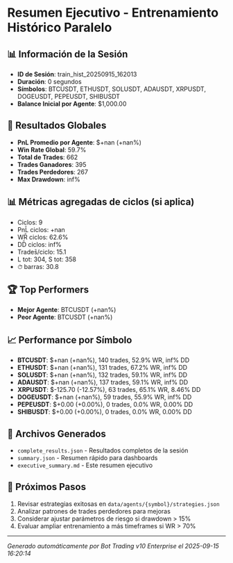 # Resumen Ejecutivo - Entrenamiento Histórico Paralelo

## 📊 Información de la Sesión
- **ID de Sesión**: train_hist_20250915_162013
- **Duración**: 0 segundos
- **Símbolos**: BTCUSDT, ETHUSDT, SOLUSDT, ADAUSDT, XRPUSDT, DOGEUSDT, PEPEUSDT, SHIBUSDT
- **Balance Inicial por Agente**: $1,000.00

## 🎯 Resultados Globales
- **PnL Promedio por Agente**: $+nan (+nan%)
- **Win Rate Global**: 59.7%
- **Total de Trades**: 662
- **Trades Ganadores**: 395
- **Trades Perdedores**: 267
- **Max Drawdown**: inf%

## 📊 Métricas agregadas de ciclos (si aplica)
- Ciclos: 9
- PnL̄ ciclos: +nan
- WR̄ ciclos: 62.6%
- DD̄ ciclos: inf%
- Trades̄/ciclo: 15.1
- L tot: 304, S tot: 358
- ⏱̄ barras: 30.8


## 🏆 Top Performers
- **Mejor Agente**: BTCUSDT (+nan%)
- **Peor Agente**: BTCUSDT (+nan%)

## 📈 Performance por Símbolo
- **BTCUSDT**: $+nan (+nan%), 140 trades, 52.9% WR, inf% DD
- **ETHUSDT**: $+nan (+nan%), 131 trades, 67.2% WR, inf% DD
- **SOLUSDT**: $+nan (+nan%), 132 trades, 59.1% WR, inf% DD
- **ADAUSDT**: $+nan (+nan%), 137 trades, 59.1% WR, inf% DD
- **XRPUSDT**: $-125.70 (-12.57%), 63 trades, 65.1% WR, 8.46% DD
- **DOGEUSDT**: $+nan (+nan%), 59 trades, 55.9% WR, inf% DD
- **PEPEUSDT**: $+0.00 (+0.00%), 0 trades, 0.0% WR, 0.00% DD
- **SHIBUSDT**: $+0.00 (+0.00%), 0 trades, 0.0% WR, 0.00% DD

## 📁 Archivos Generados
- `complete_results.json` - Resultados completos de la sesión
- `summary.json` - Resumen rápido para dashboards
- `executive_summary.md` - Este resumen ejecutivo

## 🎯 Próximos Pasos
1. Revisar estrategias exitosas en `data/agents/{symbol}/strategies.json`
2. Analizar patrones de trades perdedores para mejoras
3. Considerar ajustar parámetros de riesgo si drawdown > 15%
4. Evaluar ampliar entrenamiento a más timeframes si WR > 70%

---
*Generado automáticamente por Bot Trading v10 Enterprise el 2025-09-15 16:20:14*
